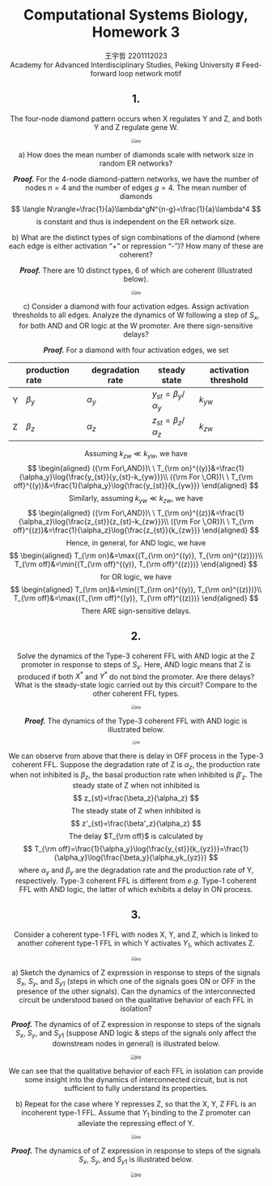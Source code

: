 
# <center>Computational Systems Biology, Homework 3
<center>王宇哲 2201112023
<center>Academy for Advanced Interdisciplinary Studies, Peking University
# Feed-forward loop network motif

## 1.

The four-node diamond pattern occurs when X regulates Y and Z, and both Y and Z regulate gene W.

<img src="1.jpg" alt="jpg" style="zoom:50%;" />

a) How does the mean number of diamonds scale with network size in random ER networks?

***Proof.*** For the 4-node diamond-pattern networks, we have the number of nodes $n=4$ and the number of edges $g=4$. The mean number of diamonds
$$
\langle N\rangle=\frac{1}{a}\lambda^gN^{n-g}=\frac{1}{a}\lambda^4
$$
is constant and thus is independent on the ER network size.

b) What are the distinct types of sign combinations of the diamond (where each edge is either activation “+” or repression “-”)? How many of these are coherent?

***Proof.*** There are 10 distinct types, 6 of which are coherent (Illustrated below).

<img src="1-2.jpg" alt="jpg" style="zoom:50%;" />

c) Consider a diamond with four activation edges. Assign activation thresholds to all edges. Analyze the dynamics of W following a step of $S_x$, for both AND and OR logic at the W promoter. Are there sign-sensitive delays?

***Proof.*** For a diamond with four activation edges, we set

|      | production rate | degradation rate | steady state              | activation threshold |
| ---- | :-------------- | ---------------- | ------------------------- | -------------------- |
| Y    | $\beta_y$       | $\alpha_y$       | $y_{st}=\beta_y/\alpha_y$ | $k_{yw}$             |
| Z    | $\beta_z$       | $\alpha_z$       | $z_{st}=\beta_z/\alpha_z$ | $k_{zw}$             |

Assuming $k_{zw}\ll k_{yw}$, we have
$$
\begin{aligned}
({\rm For\,AND})\ \ T_{\rm on}^{(y)}&=\frac{1}{\alpha_y}\log{\frac{y_{st}}{y_{st}-k_{yw}}}\\
({\rm For \,OR})\ \ T_{\rm off}^{(y)}&=\frac{1}{\alpha_y}\log{\frac{y_{st}}{k_{yw}}}
\end{aligned}
$$
Similarly, assuming $k_{yw}\ll k_{zw}$, we have
$$
\begin{aligned}
({\rm For\,AND})\ \ T_{\rm on}^{(z)}&=\frac{1}{\alpha_z}\log{\frac{z_{st}}{z_{st}-k_{zw}}}\\
({\rm For \,OR})\ \ T_{\rm off}^{(z)}&=\frac{1}{\alpha_z}\log{\frac{z_{st}}{k_{zw}}}
\end{aligned}
$$
Hence, in general, for AND logic, we have
$$
\begin{aligned}
T_{\rm on}&=\max{(T_{\rm on}^{(y)}, T_{\rm on}^{(z)})}\\
T_{\rm off}&=\min{(T_{\rm off}^{(y)}, T_{\rm off}^{(z)})}
\end{aligned}
$$
for OR logic, we have
$$
\begin{aligned}
T_{\rm on}&=\min{(T_{\rm on}^{(y)}, T_{\rm on}^{(z)})}\\
T_{\rm off}&=\max{(T_{\rm off}^{(y)}, T_{\rm off}^{(z)})}
\end{aligned}
$$
There ARE sign-sensitive delays.

## 2.

Solve the dynamics of the Type-3 coherent FFL with AND logic at the Z promoter in response to steps of $S_x$. Here, AND logic means
that Z is produced if both $X^*$ and $Y^*$ do not bind the promoter. Are there delays? What is the steady-state logic carried out by this circuit? Compare to the other coherent FFL types.

<img src="2.jpg" alt="jpg" style="zoom:50%;" />

***Proof.*** The dynamics of the Type-3 coherent FFL with AND logic is illustrated below. 

<img src="2-1.jpg" alt="jpg" style="zoom:40%;" />

We can observe from above that there is delay in OFF process in the Type-3 coherent FFL. Suppose the degradation rate of Z is $\alpha_z$, the production rate when not inhibited is $\beta_z$, the basal production rate when inhibited is $\beta'_z$. The steady state of Z when not inhibited is
$$
z_{st}=\frac{\beta_z}{\alpha_z}
$$
The steady state of Z when inhibited is
$$
z'_{st}=\frac{\beta'_z}{\alpha_z}
$$
The delay $T_{\rm off}$ is calculated by
$$
T_{\rm off}=\frac{1}{\alpha_y}\log{\frac{y_{st}}{k_{yz}}}=\frac{1}{\alpha_y}\log{\frac{\beta_y}{\alpha_yk_{yz}}}
$$
where $\alpha_y$ and $\beta_y$ are the degradation rate and the production rate of Y, respectively. Type-3 coherent FFL is different from *e.g.* Type-1 coherent FFL with AND logic, the latter of which exhibits a delay in ON process. 

## 3.

Consider a coherent type-1 FFL with nodes X, Y, and Z, which is linked to another coherent type-1 FFL in which Y activates $Y_1$, which activates Z.

<img src="3.jpg" alt="jpg" style="zoom:50%;" />

a) Sketch the dynamics of Z expression in response to steps of the signals $S_x$, $S_y$, and $S_{y1}$ (steps in which one of the signals goes ON or OFF in the presence of the other signals). Can the dynamics of the interconnected circuit be understood based on the qualitative behavior of each FFL in isolation?

***Proof.*** The dynamics of of Z expression in response to steps of the signals $S_x$, $S_y$, and $S_{y1}$ (suppose AND logic & steps of the signals only affect the downstream nodes in general) is illustrated below.

<img src="3-1.jpg" alt="jpg" style="zoom:55%;" />

We can see that the qualitative behavior of each FFL in isolation can provide some insight into the dynamics of interconnected circuit, but is not sufficient to fully understand its properties. 

b) Repeat for the case where Y represses Z, so that the X, Y, Z FFL is an incoherent type-1 FFL. Assume that $Y_1$ binding to the Z promoter can alleviate the repressing effect of Y.

<img src="3-2.jpg" alt="jpg" style="zoom:50%;" />

***Proof.*** The dynamics of of Z expression in response to steps of the signals $S_x$, $S_y$, and $S_{y1}$ is illustrated below.

<img src="3-3.jpg" alt="jpg" style="zoom:55%;" />
